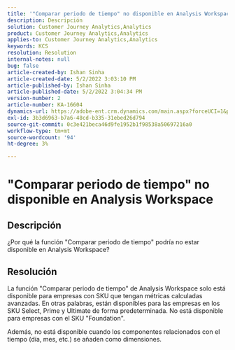 ```yaml
---
title: '"Comparar periodo de tiempo" no disponible en Analysis Workspace'
description: Descripción
solution: Customer Journey Analytics,Analytics
product: Customer Journey Analytics,Analytics
applies-to: Customer Journey Analytics,Analytics
keywords: KCS
resolution: Resolution
internal-notes: null
bug: false
article-created-by: Ishan Sinha
article-created-date: 5/2/2022 3:03:10 PM
article-published-by: Ishan Sinha
article-published-date: 5/2/2022 3:04:34 PM
version-number: 2
article-number: KA-16604
dynamics-url: https://adobe-ent.crm.dynamics.com/main.aspx?forceUCI=1&pagetype=entityrecord&etn=knowledgearticle&id=f36f6bf9-28ca-ec11-a7b5-6045bd00dca1
exl-id: 3b3d6963-b7a6-48cd-b335-31ebed26d794
source-git-commit: 0c3e421beca46d9fe1952b1f98538a50697216a0
workflow-type: tm+mt
source-wordcount: '94'
ht-degree: 3%

---
```


# &quot;Comparar periodo de tiempo&quot; no disponible en Analysis Workspace

## Descripción


¿Por qué la función &quot;Comparar periodo de tiempo&quot; podría no estar disponible en Analysis Workspace?


## Resolución


La función &quot;Comparar periodo de tiempo&quot; de Analysis Workspace solo está disponible para empresas con SKU que tengan métricas calculadas avanzadas. En otras palabras, están disponibles para las empresas en los SKU Select, Prime y Ultimate de forma predeterminada. No está disponible para empresas con el SKU &quot;Foundation&quot;.

Además, no está disponible cuando los componentes relacionados con el tiempo (día, mes, etc.) se añaden como dimensiones.
